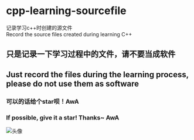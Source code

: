 # cpp-learning-sourcefile
记录学习c++时创建的源文件  
Record the source files created during learning C++
## 只是记录一下学习过程中的文件，请不要当成软件
## Just record the files during the learning process, please do not use them as software
### 可以的话给个star呗！AwA
### If possible, give it a star! Thanks~ AwA
![头像](https://avatars.githubusercontent.com/u/112372708 "Oliver")
